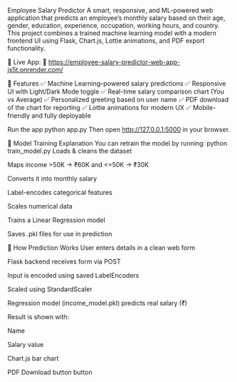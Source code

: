 Employee Salary Predictor
A smart, responsive, and ML-powered web application that predicts an employee’s monthly salary based on their age, gender, education, experience, occupation, working hours, and country. This project combines a trained machine learning model with a modern frontend UI using Flask, Chart.js, Lottie animations, and PDF export functionality.

🚀 Live App:
🔗 https://employee-salary-predictor-web-app-js5t.onrender.com/

🧠 Features
✅ Machine Learning–powered salary predictions
✅ Responsive UI with Light/Dark Mode toggle
✅ Real-time salary comparison chart (You vs Average)
✅ Personalized greeting based on user name
✅ PDF download of the chart for reporting
✅ Lottie animations for modern UX
✅ Mobile-friendly and fully deployable


Run the app
python app.py Then open http://127.0.0.1:5000 in your browser.

🔁 Model Training Explanation You can retrain the model by running: python train_model.py Loads & cleans the dataset

Maps income >50K → ₹60K and <=50K → ₹30K

Converts it into monthly salary

Label-encodes categorical features

Scales numerical data

Trains a Linear Regression model

Saves .pkl files for use in prediction

🧠 How Prediction Works User enters details in a clean web form

Flask backend receives form via POST

Input is encoded using saved LabelEncoders

Scaled using StandardScaler

Regression model (income_model.pkl) predicts real salary (₹)

Result is shown with:

Name

Salary value

Chart.js bar chart

PDF Download button button
